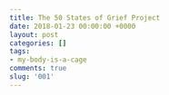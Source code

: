 ```yaml
---
title: The 50 States of Grief Project
date: 2018-01-23 00:00:00 +0000
layout: post
categories: []
tags:
- my-body-is-a-cage
comments: true
slug: '001'
---
```

